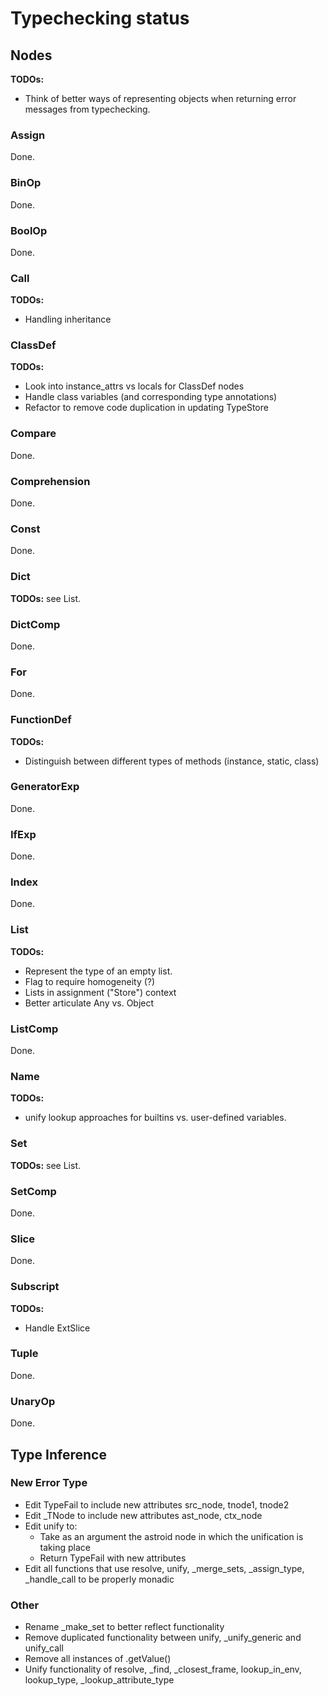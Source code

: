 # Typechecking status


## Nodes
**TODOs:**
- Think of better ways of representing objects when returning error messages from typechecking.

### Assign

Done.

### BinOp

Done.

### BoolOp

Done.

### Call

**TODOs:**
* Handling inheritance

### ClassDef

**TODOs:**
- Look into instance_attrs vs locals for ClassDef nodes
- Handle class variables (and corresponding type annotations)
- Refactor to remove code duplication in updating TypeStore

### Compare

Done.

### Comprehension

Done.

### Const
Done.

### Dict

**TODOs:** see List.

### DictComp

Done.

### For

Done.

### FunctionDef

**TODOs:**
- Distinguish between different types of methods (instance, static, class)

### GeneratorExp

Done.

### IfExp

Done.

### Index

Done.

### List

**TODOs:**
- Represent the type of an empty list.
- Flag to require homogeneity (?)
- Lists in assignment ("Store") context
- Better articulate Any vs. Object

### ListComp

Done.

### Name

**TODOs:**
- unify lookup approaches for builtins vs. user-defined variables.

### Set

**TODOs:** see List.

### SetComp

Done.

### Slice

Done.

### Subscript

**TODOs:**
- Handle ExtSlice

### Tuple

Done.

### UnaryOp

Done.


## Type Inference

### New Error Type
- Edit TypeFail to include new attributes src_node, tnode1, tnode2
- Edit _TNode to include new attributes ast_node, ctx_node
- Edit unify to:
  - Take as an argument the astroid node in which the unification is taking place
  - Return TypeFail with new attributes
- Edit all functions that use resolve, unify, _merge_sets, _assign_type, _handle_call to be properly monadic

### Other
- Rename _make_set to better reflect functionality
- Remove duplicated functionality between unify, _unify_generic and unify_call
- Remove all instances of .getValue()
- Unify functionality of resolve, _find, _closest_frame, lookup_in_env, lookup_type, _lookup_attribute_type

